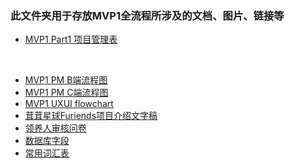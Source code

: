 ### 此文件夹用于存放MVP1全流程所涉及的文档、图片、链接等 

- [MVP1 Part1 项目管理表](https://github.com/Furiends/PM/blob/main/productRequirements/project_management_MVP1_part1.md)
<br>

- [MVP1 PM B端流程图](https://www.processon.com/view/link/62725b6e079129397f328d3c)
- [MVP1 PM C端流程图](https://www.processon.com/view/link/626eec286376891e1c1f4298)
- [MVP1 UXUI flowchart](https://miro.com/welcomeonboard/NUtxT1QxM0tMQ2ZwWXZtaHQ0ZGZvclRGUVkyNUVxd0Fsd3duS05FeEltVkN6WVRNcnZPeTVqUEVndmdwMER2Q3wzNDU4NzY0NTIyNjYwNzg0NzQ4?share_link_id=451223669838)
- [茸茸星球Furiends项目介绍文字稿](https://github.com/Furiends/Media/blob/main/Resource/茸茸星球Furiends%202.0.docx)
- [领养人审核问卷](https://github.com/Furiends/NPO/blob/main/领养人审核问卷.md)
- [数据库字段]()
- [常用词汇表](https://github.com/Furiends/PM/blob/main/glossary.md) 
